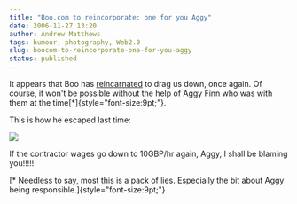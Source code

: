```yaml
---
title: "Boo.com to reincorporate: one for you Aggy"
date: 2006-11-27 13:20
author: Andrew Matthews
tags: humour, photography, Web2.0
slug: boocom-to-reincorporate-one-for-you-aggy
status: published
---
```


It appears that Boo has [reincarnated](http://yoick.wordpress.com/2006/11/25/yoick-wotf-boo-2-to-launch/) to drag us down, once again. Of course, it won't be possible without the help of Aggy Finn who was with them at the time[\*]{style="font-size:9pt;"}.

This is how he escaped last time:

![](http://static.flickr.com/113/301946872_6a0601ab33.jpg?v=0)

If the contractor wages go down to 10GBP/hr again, Aggy, I shall be blaming you!!!!!

[\* Needless to say, most this is a pack of lies. Especially the bit about Aggy being responsible.]{style="font-size:9pt;"}
